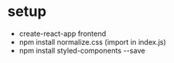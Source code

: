 # setup
- create-react-app frontend
- npm install normalize.css (import in index.js)
- npm install styled-components --save
